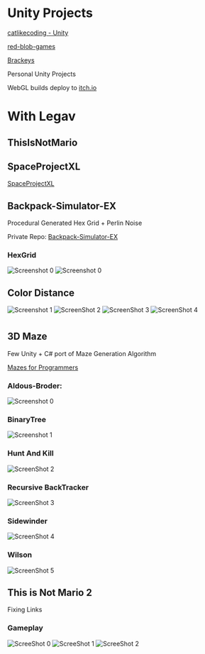 # Unity Projects

[catlikecoding - Unity](https://catlikecoding.com/unity/tutorials/)

[red-blob-games](https://www.redblobgames.com/)

[Brackeys](https://www.youtube.com/@Brackeys)

Personal Unity Projects

WebGL builds deploy to [itch.io](https://ewdlop.itch.io/)


# With Legav

## ThisIsNotMario

## SpaceProjectXL

[SpaceProjectXL](https://github.com/ewdlop/SpaceProjectXL/tree/master?tab=readme-ov-file)

## Backpack-Simulator-EX

Procedural Generated Hex Grid + Perlin Noise 

Private Repo: [Backpack-Simulator-EX]([https://dev.azure.com/ray810815/Backpack-Simulator-EX](https://dev.azure.com/ray810815/LD42-Backpack-Simulator))

### HexGrid
![Screenshot 0](Zoom.PNG)
![Screenshot 0](Grid.PNG)

## Color Distance

![Screenshot 1](HeartTexture.jpg)
![ScreenShot 2](ColorDistance2.PNG)
![ScreenShot 3](TileTexture.png)
![ScreenShot 4](ColorDistance.PNG)

# 

## 3D Maze

Few Unity + C# port of Maze Generation Algorithm

[Mazes for Programmers](https://pragprog.com/titles/jbmaze/mazes-for-programmers/)

### Aldous-Broder:

![Screenshot 0](AldousBroder.PNG)

### BinaryTree

![Screenshot 1](BinaryTree.PNG)

### Hunt And Kill

![ScreenShot 2](HuntAndKill.PNG)

### Recursive BackTracker

![ScreenShot 3](RecursiveBackTracker.PNG)

### Sidewinder

![ScreenShot 4](Sidewinder.PNG)

### Wilson

![ScreenShot 5](Wilson.PNG)

## This is Not Mario 2
Fixing Links

### Gameplay
![ScreeShot 0](Stage1.PNG)
![ScreeShot 1](Stage1-1.PNG)
![ScreeShot 2](Stage1-2.PNG)
